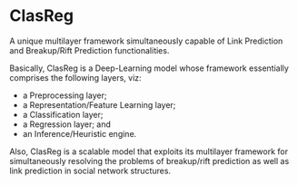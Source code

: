 # ClasReg
 A unique multilayer framework simultaneously capable of Link Prediction and Breakup/Rift Prediction functionalities.

Basically, ClasReg is a Deep-Learning model whose framework essentially comprises the following layers, viz:
- a Preprocessing layer;
- a Representation/Feature Learning layer;
- a Classification layer;
- a Regression layer; and
- an Inference/Heuristic engine.

Also, ClasReg is a scalable model that exploits its multilayer framework for simultaneously resolving the problems of breakup/rift prediction as well as link prediction in social network structures.
